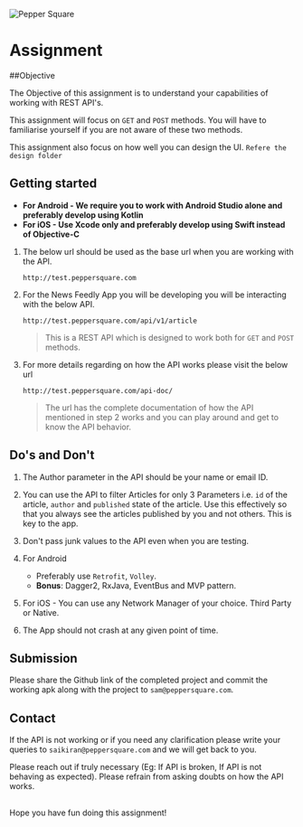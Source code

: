 
![Pepper Square](http://www.peppersquare.com/themes/peppersquare/logo.svg)

# Assignment

##Objective

The Objective of this assignment is to understand your capabilities of working with REST API's.

This assignment will focus on `GET` and `POST` methods. You will have to familiarise yourself if you are not aware of these two methods.

This assignment also focus on how well you can design the UI. `Refere the design folder`

## Getting started

- **For Android -  We require you to work with Android Studio alone and preferably develop using Kotlin**
- **For iOS - Use Xcode only and preferably develop using Swift instead of Objective-C**

1. The below url should be used as the base url when you are working with the API.

    `http://test.peppersquare.com`

2. For the News Feedly App you will be developing you will be interacting with the below API.

    `http://test.peppersquare.com/api/v1/article`

    >This is a REST API which is designed to work both for `GET` and `POST` methods.

3. For more details regarding on how the API works please visit the below url

    `http://test.peppersquare.com/api-doc/`

    >The url has the complete documentation of how the API mentioned in step 2 works and you can play around and get to know the API behavior.

## Do's and Don't

1. The Author parameter in the API should be your name or email ID.

2. You can use the API to filter Articles for only 3 Parameters i.e. `id` of the article, `author` and `published` state of the article. Use this effectively so that you always see the articles published by you and not others. This is key to the app.

3. Don't pass junk values to the API even when you are testing.

4. For Android 
    - Preferably use `Retrofit`, `Volley`. 
    - **Bonus**: Dagger2, RxJava, EventBus and MVP pattern.

5. For iOS - You can use any Network Manager of your choice. Third Party or Native. 

6. The App should not crash at any given point of time.

## Submission

Please share the Github link of the completed project and commit the working apk along with the project to `sam@peppersquare.com`.

## Contact

If the API is not working or if you need any clarification please write your queries to `saikiran@peppersquare.com` and we will get back to you.

Please reach out if truly necessary (Eg: If API is broken, If API is not behaving as expected). Please refrain from asking doubts on how the API works.

##
Hope you have fun doing this assignment!
